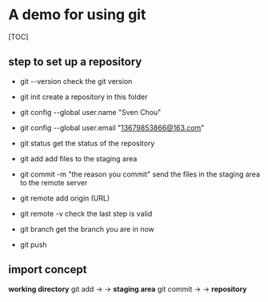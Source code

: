 # A demo for using git

[TOC]

## step to set up a repository

* git --version
    check the git version

* git init
    create a repository in this folder

* git config --global user.name "Sven Chou"

* git config --global user.email "13679853866@163.com"

* git status
    get the status of the repository

* git add 
    add files to the staging area

* git commit -m "the reason you commit"
    send the files in the staging area to the remote server

* git remote add origin (URL)

* git remote -v
    check the last step is valid

* git branch
    get the branch you are in now

* git push

## import concept

**working directory**
git add -> 
-> **staging area**
git commit ->
-> **repository**
